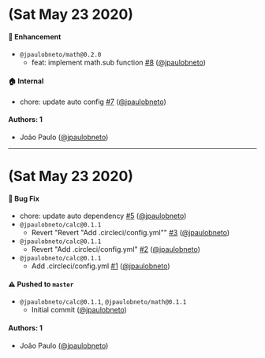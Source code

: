 # (Sat May 23 2020)

#### 🚀 Enhancement

- `@jpaulobneto/math@0.2.0`
  - feat: implement math.sub function [#8](https://github.com/jpaulobneto/lerna-auto-publish/pull/8) ([@jpaulobneto](https://github.com/jpaulobneto))

#### 🏠 Internal

- chore: update auto config [#7](https://github.com/jpaulobneto/lerna-auto-publish/pull/7) ([@jpaulobneto](https://github.com/jpaulobneto))

#### Authors: 1

- João Paulo ([@jpaulobneto](https://github.com/jpaulobneto))

---

# (Sat May 23 2020)

#### 🐛 Bug Fix

- chore: update auto dependency [#5](https://github.com/jpaulobneto/lerna-auto-publish/pull/5) ([@jpaulobneto](https://github.com/jpaulobneto))
- `@jpaulobneto/calc@0.1.1`
  - Revert "Revert "Add .circleci/config.yml"" [#3](https://github.com/jpaulobneto/lerna-auto-publish/pull/3) ([@jpaulobneto](https://github.com/jpaulobneto))
- `@jpaulobneto/calc@0.1.1`
  - Revert "Add .circleci/config.yml" [#2](https://github.com/jpaulobneto/lerna-auto-publish/pull/2) ([@jpaulobneto](https://github.com/jpaulobneto))
- `@jpaulobneto/calc@0.1.1`
  - Add .circleci/config.yml [#1](https://github.com/jpaulobneto/lerna-auto-publish/pull/1) ([@jpaulobneto](https://github.com/jpaulobneto))

#### ⚠️ Pushed to `master`

- `@jpaulobneto/calc@0.1.1`, `@jpaulobneto/math@0.1.1`
  - Initial commit ([@jpaulobneto](https://github.com/jpaulobneto))

#### Authors: 1

- João Paulo ([@jpaulobneto](https://github.com/jpaulobneto))
